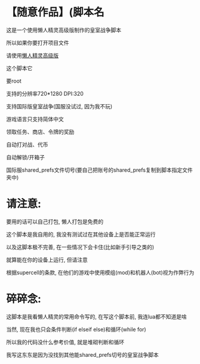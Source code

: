 # 【随意作品】(脚本名  

这是一个使用懒人精灵高级版制作的皇室战争脚本  

所以如果你要打开项目文件  

请使用[懒人精灵高级版 ](http://www.lrappsoft.com/) 

这个脚本它  

要root  

支持的分辨率720*1280 DPI:320  

支持国际版皇室战争(国服没试过, 因为我不玩)  

游戏语言只支持简体中文  

领取任务、商店、令牌的奖励  

自动打对战、代币  

自动解锁/开箱子  

国际服shared_prefs文件切号(要自己把账号的shared_prefs复制到脚本指定文件夹中)  

# 请注意:  

要用的话可以自己打包, 懒人打包是免费的

这个脚本是我自用的, 我没有测试过在其他设备上是否能正常运行  

以及这脚本极不完善, 在一些情况下会卡住(比如新手引导之类的)  

就算能在你的设备上运行, 但请注意  

根据supercell的条款, 在他们的游戏中使用模组(mod)和机器人(bot)视为作弊行为  

# 碎碎念:  

这脚本是我看懒人精灵的常用命令写的, 在写这个脚本前, 我连lua都不知道是啥  

当然, 现在我也只会条件判断(if elseif else)和循环(while for)  

所以我的代码没什么参考价值, 就是堆砌判断和循环  

我写这东东是因为没找到其他能shared_prefs切号的皇室战争脚本

